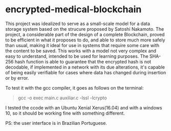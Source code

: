 # encrypted-medical-blockchain
This project was idealized to serve as a small-scale model for a data storage system based on the strucure proposed by Satoshi Nakamoto. The project, a considerable part of the design of a complete Blockchain, proved to be efficient in what it proposes to do, and able to store much more safely than usual, making it ideal for use in systems that require some care with the content to be saved. This works with a model not very complex and easy to understand, intended to be used for learning purposes. The SHA-256 hash function is able to guarantee that the encrypted hash is not decodable, if implemented in a network with its due alterations, it's capable of being easily verifiable for cases where data has changed during insertion or by error. 

To test it with the gcc compiler, it goes as follows on the terminal:

>gcc -o exec main.c auxiliar.c -lssl -lcrypto

I tested the ccode with an Ubuntu Xenial Xerus(16.04) and with a windows 10, so it should be working fine with something different.

PS: the user interface is in Brazilian Portuguese.

